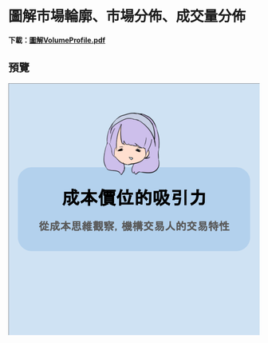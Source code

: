 # 圖解市場輪廓、市場分佈、成交量分佈

**下載：[圖解VolumeProfile.pdf](https://github.com/fatfingererr/volume-profile-intro/blob/master/圖解VolumeProfile.pdf)**

## 預覽

![ch1](/ch1.gif)
